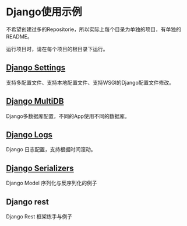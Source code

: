 # Django使用示例

不希望创建过多的Repositorie，所以实际上每个目录为单独的项目，有单独的README。

运行项目时，请在每个项目的根目录下运行。

## [Django Settings](https://github.com/blackmatrix7/django-examples/tree/master/django_settings)

支持多配置文件、支持本地配置文件、支持WSGI的Django配置文件修改。

## [Django MultiDB](https://github.com/blackmatrix7/django-examples/tree/master/django_multidb)

Django多数据库配置，不同的App使用不同的数据库。

## [Django Logs](https://github.com/blackmatrix7/django-examples/tree/master/django_logs)

Django 日志配置，支持根据时间滚动。

## [Django Serializers](https://github.com/blackmatrix7/django-examples/tree/master/django_serializers)

Django Model 序列化与反序列化的例子

## Django rest

Django Rest 框架练手与例子